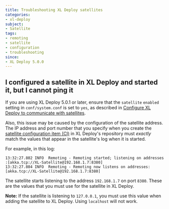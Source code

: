 ```yaml
---
title: Troubleshooting XL Deploy satellites
categories:
- xl-deploy
subject:
- Satellite
tags:
- remoting
- satellite
- configuration
- troubleshooting
since:
- XL Deploy 5.0.0
---
```


## I configured a satellite in XL Deploy and started it, but I cannot ping it

If you are using XL Deploy 5.0.1 or later, ensure that the `satellite` `enabled` setting in `conf/system.conf` is set to `yes`, as described in [Configure XL Deploy to communicate with satellites](/xl-deploy/how-to/configure-xl-deploy-to-communicate-with-satellites.html).

Also, this issue may be caused by the configuration of the satellite address. The IP address and port number that you specify when you create the [satellite configuration item (CI)](/xl-deploy/how-to/add-a-satellite-server-to-xl-deploy.html) in XL Deploy's repository must *exactly* match the values that appear in the satellite's log when it is started.

For example, in this log:

	13:32:27.802 INFO  Remoting - Remoting started; listening on addresses :[akka.tcp://XL-Satellite@192.168.1.7:8380]
	13:32:27.804 INFO  Remoting - Remoting now listens on addresses: [akka.tcp://XL-Satellite@192.168.1.7:8380]

The satellite starts listening to the address `192.168.1.7` on port `8380`. These are the values that you must use for the satellite in XL Deploy.

**Note:** If the satellite is listening to `127.0.0.1`, you must use this value when adding the satellite to XL Deploy. Using `localhost` will not work.

